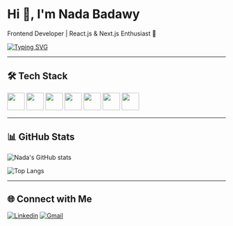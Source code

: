 # Hi 👋, I'm Nada Badawy  
Frontend Developer | React.js & Next.js Enthusiast 🚀  

[![Typing SVG](https://readme-typing-svg.herokuapp.com?color=%2336BCF7&lines=React+Developer;Next.js+Developer;Frontend+Engineer;Always+Learning)](https://git.io/typing-svg)

---

## 🛠 Tech Stack
<p>
  <img src="https://cdn.jsdelivr.net/gh/devicons/devicon/icons/react/react-original.svg" width="40"/>
  <img src="https://cdn.jsdelivr.net/gh/devicons/devicon/icons/nextjs/nextjs-original.svg" width="40"/>
  <img src="https://cdn.jsdelivr.net/gh/devicons/devicon/icons/javascript/javascript-original.svg" width="40"/>
  <img src="https://cdn.jsdelivr.net/gh/devicons/devicon/icons/typescript/typescript-original.svg" width="40"/>
  <img src="https://cdn.jsdelivr.net/gh/devicons/devicon/icons/tailwindcss/tailwindcss-plain.svg" width="40"/>
  <img src="https://cdn.jsdelivr.net/gh/devicons/devicon/icons/html5/html5-original.svg" width="40"/>
  <img src="https://cdn.jsdelivr.net/gh/devicons/devicon/icons/css3/css3-original.svg" width="40"/>
</p>

---

## 📊 GitHub Stats
![Nada's GitHub stats](https://github-readme-stats.vercel.app/api?username=NadaBadawyy&show_icons=true&theme=radical)

![Top Langs](https://github-readme-stats.vercel.app/api/top-langs/?username=NadaBadawyy&layout=compact&theme=radical)

---

## 🌐 Connect with Me
[![Linkedin](https://img.shields.io/badge/LinkedIn-blue?style=for-the-badge&logo=linkedin&logoColor=white)](https://www.linkedin.com/in/nada-badawy-3027b6298/)
[![Gmail](https://img.shields.io/badge/Gmail-D14836?style=for-the-badge&logo=gmail&logoColor=white)](mailto:nadabadawy505@gmail.com)

